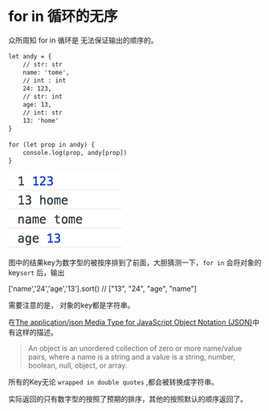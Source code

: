 # for in 循环的无序

众所周知 for in 循环是 无法保证输出的顺序的。

    let andy = {
        // str: str
        name: 'tome',
        // int : int
        24: 123,
        // str: int
        age: 13,
        // int: str
        13: 'home'
    }

    for (let prop in andy) {
        console.log(prop, andy[prop])
    }

![img](../../img/2018061001.png)

图中的结果key为数字型的被按序排到了前面，大胆猜测一下，`for in` 会将对象的key`sort` 后，输出

['name','24','age','13'].sort()
// ["13", "24", "age", "name"]

需要注意的是， 对象的key都是字符串。

在[The application/json Media Type for JavaScript Object Notation (JSON)](https://tools.ietf.org/html/rfc4627)中有这样的描述。

>An object is an unordered collection of zero or more name/value pairs, where a name is a string and a value is a string, number, boolean, null, object, or array.

所有的Key无论 `wrapped in double quotes` ,都会被转换成字符串。

实际返回的只有数字型的按照了预期的排序，其他的按照默认的顺序返回了。



